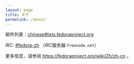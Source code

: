 ```yaml
---
layout: page
title: 关于
permalink: /about/
---
```

邮件列表：[chinese#lists.fedoraproject.org](https://lists.fedoraproject.org/archives/list/chinese@lists.fedoraproject.org/)

IRC: [#fedora-zh](https://webchat.freenode.net/?channels=fedora-zh) （IRC服务器:`freenode.net`）

更多信息，请参阅 <https://fedoraproject.org/wiki/Zh/zh-cn> 。
